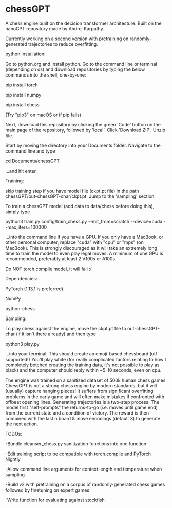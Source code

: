 # chessGPT
A chess engine built on the decision transformer architecture. Built on the nanoGPT repository made by Andrej Karpathy.

Currently working on a second version with pretraining on randomly-generated trajectories to reduce overfitting.


python installation:

Go to python.org and install python.
Go to the command line or terminal (depending on os) and download repositories by typing the below commands into the shell, one-by-one:


pip install torch

pip install numpy

pip install chess

(Try "pip3" on macOS or if pip fails)


Next, download this repository by clicking the green 'Code' button on the main page of the repository, followed by 'local'. Click 'Download ZIP'.
Unzip file.

Start by moving the directory into your Documents folder. Navigate to the command line and type

cd Documents/chessGPT

...and hit enter.

Training:

skip training step if you have model file (ckpt.pt file) in the path chessGPT/out-chessGPT-char/ckpt.pt. Jump to the 'sampling' section.

To train a chessGPT model (add data to data/chess before doing this), simply type 

python3 train.py config/train_chess.py --init_from=scratch --device=cuda --max_iters=100000

...into the command line if you have a GPU. If you only have a MacBook, or other personal computer, replace "cuda" with "cpu" or "mps" (on MacBook).
This is strongly discouraged as it will take an extremely long time to train the model to even play legal moves. A minimum of one GPU is recommended,
preferably at least 2 V100s or A100s.

Do NOT torch.compile model, it will fail :(

Dependencies:


PyTorch (1.13.1 is preferred)

NumPy

python-chess


Sampling:

To play chess against the engine, move the ckpt.pt file to out-chessGPT-char (if it isn't there already) and then type

python3 play.py

...into your terminal. This should create an emoji-based chessboard (utf supported!)
You'll play white (for really complicated factors relating to how I completely botched creating the training data, it's not possible to play as black) and
the computer should reply within ~5-10 seconds, even on cpu. 

The engine was trained on a sanitized dataset of 500k human chess games. ChessGPT is not a strong chess engine by modern standards, but it will (usually)
capture hanging pieces! It suffers from significant overfitting problems in the early game and will often make mistakes if confronted with offbeat 
opening lines. Generating trajectories is a two-step process. The model first "self-prompts" the returns-to-go (i.e. moves until game end) from the
current state and a condition of victory. The reward is then combined with the last n board & move encodings (default 3) to generate the next action.


TODOs:

-Bundle cleanser_chess.py sanitization functions into one function

-Edit training script to be compatible with torch.compile and PyTorch Nightly

-Allow command line arguments for context length and temperature when sampling

-Build v2 with pretraining on a corpus of randomly-generated chess games followed by finetuning on expert games

-Write function for evaluating against stockfish
